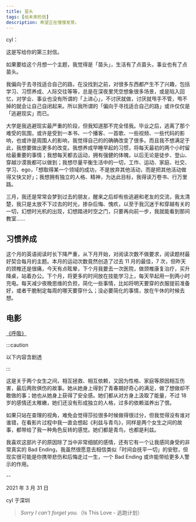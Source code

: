 ```yaml
---
title: 苗头
tags: [给未来的信]
description: 希望正在慢慢发芽。
---
```


cyl：

这是写给你的第三封信。

如果要给这个月想一个主题，我觉得是「苗头」，生活有了点苗头，事业也有了点苗头。

我偏向于去寻找适合自己的路，在没找到之前，对很多东西都产生不了兴趣，包括学习、习惯养成、人际交往等等，总是在深夜里凭空想象很多场景，或是陷入回忆，对学业、事业也没有所谓的「上进心」，不讨厌就做，讨厌就甩手不管，甩不掉的就会让自己自闭起来。所以我所谓的「偏向于寻找适合自己的路」或许仅仅是「逃避现实」而已。

大学是我逃避现实最严重的阶段，但我知道那不完全怪我。毕业之后，逃离了那个难受的氛围，或许是受到一本书、一个播客、一首歌、一些视频、一些代码的影响，也或许是周围人的影响，我觉得自己的的确确改变了很多。而且我不想满足于此，我想要做出更多的改变。我想养成早睡早起的习惯，将每天最初的两个小时留给最重要的事情；我想每天都去运动，拥有强健的体魄，以后无论是徒步、登山、穿越沙漠我都可以做到；我想尽量平衡生活中的一切，工作、运动、家庭、社交、学习、ego，「想取得某一个领域的成功，不是放弃其他活动，而是把其他活动做得又快又好」；我想拥有独立的人格、精神，为达此目标，我得读万卷书、行万里路。

三月，我还是常常会梦到过去的朋友，醒来之后却有些逃避和老友的交流，我太清楚，我只是太放不下过去的时光，掺杂后悔、愧疚，以至于我沉迷于和穿越有关的一切，幻想时光机的出现，幻想踏进时空之门，只要再向前一步，我就能看到那间教室......

## 习惯养成

这个月的英语阅读时长下降严重，从下月开始，对阅读次数不做要求，阅读题材最好契合每月的主题。本月的运动次数竟然创造了过去 11 月的最佳，7 次，但昨天的颈椎还是很痛，今天有点眩晕，下个月我要去一次医院，做颈椎康复治疗，买升降桌，站着办公。下个月，将更多的时间放在技能学习上，每天早起用一到两小时充电。每天减少夜晚思维的负担，简化一些事情，比如将明天要穿的衣服提前准备好，或者干脆制定每周的哪天要穿什么；没必要简化的事情，放在午休的时候去想。

## 电影

[《呼吸》](https://movie.douban.com/subject/25806368//)

:::caution 

以下内容含剧透

:::

这是关于两个女生之间，相互拯救、相互依赖，又因为性格、家庭等原因相互伤害，最后两败俱伤的故事。她从她身上得到了青春期好奇心的满足，做了想做却不敢做的事；她也从她身上获得了安全感。她们都从对方身上汲取了能量，不过 18 岁的感情还太稚嫩，她们还没有形成独立的人格，过多的依赖滋养出了恨。

如果只站在查理的视角，难免会觉得莎拉很多时候做得很过分，但我觉得没有谁对谁错，在看影片过程中我一直会想起《利兹与青鸟》，同样是两个女生之间的故事，都带给了我一种角色反转的感觉。她们都是青鸟，也都是利兹。

我喜欢这部片子的原因除了当中非常细腻的感情，还有它有一个让我感同身受的非常真实的 Bad Ending，我虽然很愿意去相信类似「时间会抚平一切」的安慰，但现实很可能是你携带悲伤和后悔走过一生，一个 Bad Ending 或许能带给更多人警示的作用。


--

2021 年 3 月 31 日

cyl 于深圳


> *Sorry I can't forget you.*（Is This Love - 逃跑计划）

